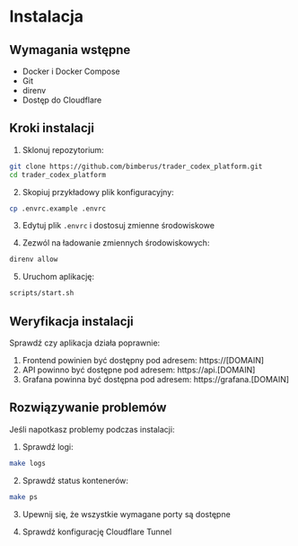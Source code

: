 # Instalacja

## Wymagania wstępne

- Docker i Docker Compose
- Git
- direnv
- Dostęp do Cloudflare

## Kroki instalacji

1. Sklonuj repozytorium:
```bash
git clone https://github.com/bimberus/trader_codex_platform.git
cd trader_codex_platform
```

2. Skopiuj przykładowy plik konfiguracyjny:
```bash
cp .envrc.example .envrc
```

3. Edytuj plik `.envrc` i dostosuj zmienne środowiskowe

4. Zezwól na ładowanie zmiennych środowiskowych:
```bash
direnv allow
```

5. Uruchom aplikację:
```bash
scripts/start.sh
```

## Weryfikacja instalacji

Sprawdź czy aplikacja działa poprawnie:

1. Frontend powinien być dostępny pod adresem: https://[DOMAIN]
2. API powinno być dostępne pod adresem: https://api.[DOMAIN]
3. Grafana powinna być dostępna pod adresem: https://grafana.[DOMAIN]

## Rozwiązywanie problemów

Jeśli napotkasz problemy podczas instalacji:

1. Sprawdź logi:
```bash
make logs
```

2. Sprawdź status kontenerów:
```bash
make ps
```

3. Upewnij się, że wszystkie wymagane porty są dostępne

4. Sprawdź konfigurację Cloudflare Tunnel